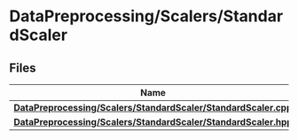# DataPreprocessing/Scalers/StandardScaler



## Files

| Name           |
| -------------- |
| **[DataPreprocessing/Scalers/StandardScaler/StandardScaler.cpp](_standard_scaler_8cpp.md#file-standardscaler.cpp)**  |
| **[DataPreprocessing/Scalers/StandardScaler/StandardScaler.hpp](_standard_scaler_8hpp.md#file-standardscaler.hpp)**  |
